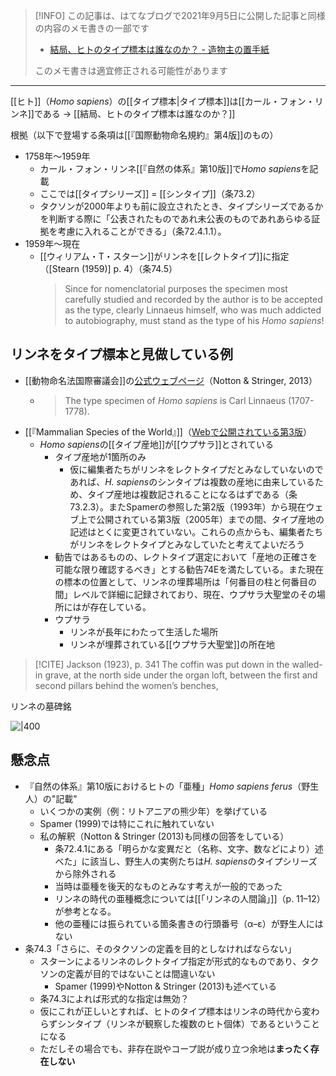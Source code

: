 > [!INFO] 
> この記事は、はてなブログで2021年9月5日に公開した記事と同様の内容のメモ書きの一部です
> - [結局、ヒトのタイプ標本は誰なのか？ - 造物主の置手紙](https://kaisekiriu.hatenablog.com/entry/2021/09/05/192712)
> 
> このメモ書きは適宜修正される可能性があります

---


[[ヒト]]（*Homo sapiens*）の[[タイプ標本|タイプ標本]]は[[カール・フォン・リンネ]]である
→ [[結局、ヒトのタイプ標本は誰なのか？]]

根拠（以下で登場する条項は[[『国際動物命名規約』第4版]]のもの）

- 1758年〜1959年
  - カール・フォン・リンネ[[『自然の体系』第10版]]で*Homo sapiens*を記載
  - ここでは[[タイプシリーズ]] = [[シンタイプ]]（条73.2）
  - タクソンが2000年よりも前に設立されたとき、タイプシリーズであるかを判断する際に「公表されたものであれ未公表のものであれあらゆる証拠を考慮に入れることができる」（条72.4.1.1）。
- 1959年〜現在
  - [[ウィリアム・T・スターン]]がリンネを[[レクトタイプ]]に指定（[Stearn (1959)] p. 4）（条74.5）
  	> Since for nomenclatorial purposes the specimen most carefully studied and recorded by the author is to be accepted as the type, clearly Linnaeus himself, who was much addicted to autobiography, must stand as the type of his *Homo sapiens*!

## リンネをタイプ標本と見做している例

- [[動物命名法国際審議会]]の[公式ウェブページ](https://www.iczn.org/outreach/faqs/)（Notton & Stringer, 2013）
  - > The type specimen of *Homo sapiens* is Carl Linnaeus (1707-1778).
- [[『Mammalian Species of the World』]]（[Webで公開されている第3版](https://www.departments.bucknell.edu/biology/resources/msw3/browse.asp?s=y&id=12100795)）
  - *Homo sapiens*の[[タイプ産地]]が[[ウプサラ]]とされている
    - タイプ産地が1箇所のみ
      - 仮に編集者たちがリンネをレクトタイプだとみなしていないのであれば、*H. sapiens*のシンタイプは複数の産地に由来しているため、タイプ産地は複数記されることになるはずである（条73.2.3）。またSpamerの参照した第2版（1993年）から現在ウェブ上で公開されている第3版（2005年）までの間、タイプ産地の記述はとくに変更されていない。これらの点からも、編集者たちがリンネをレクトタイプとみなしていたと考えてよいだろう
    - 勧告ではあるものの、レクトタイプ選定において「産地の正確さを可能な限り確認するべき」とする勧告74Eを満たしている。また現在の標本の位置として、リンネの埋葬場所は「何番目の柱と何番目の間」レベルで詳細に記録されており、現在、ウプサラ大聖堂のその場所にはが存在している。
    - ウプサラ
      - リンネが長年にわたって生活した場所
      - リンネが埋葬されている[[ウプサラ大聖堂]]の所在地

> [!CITE] Jackson (1923), p. 341
> The coffin was put down in the walled-in grave, at the north side under the organ loft, between the first and second pillars behind the women’s benches,

リンネの墓碑銘

![|400](https://assets.atlasobscura.com/media/W1siZiIsInVwbG9hZHMvcGxhY2VfaW1hZ2VzL2YxMDUwNmRhLTE1YmEtNDZhOS1hZGZkLTRjNDU1NTFlZDA1Zjg5Mzc2Nzc0MWQ4ODFhYWQ4MV9JTUdfOTA0MS5KUEciXSxbInAiLCJ0aHVtYiIsIjEyMDB4PiJdLFsicCIsImNvbnZlcnQiLCItcXVhbGl0eSA4MSAtYXV0by1vcmllbnQiXV0/IMG_9041.JPG)

## 懸念点

- 『自然の体系』第10版におけるヒトの「亜種」*Homo sapiens ferus*（野生人）の"記載"
  - いくつかの実例（例：リトアニアの熊少年）を挙げている
  - Spamer (1999)では特にこれに触れていない
  - 私の解釈（Notton & Stringer (2013)も同様の回答をしている）
    - 条72.4.1にある「明らかな変異だと（名称、文字、数などにより）述べた」に該当し、野生人の実例たちは*H. sapiens*のタイプシリーズから除外される
    - 当時は亜種を後天的なものとみなす考えが一般的であった
    - リンネの時代の亜種概念については[[「リンネの人間論」]]（p. 11–12）が参考となる。
    - 他の亜種には振られている箇条書きの行頭番号（α–ε）が野生人にはない
- 条74.3「さらに、そのタクソンの定義を目的としなければならない」
  - スターンによるリンネのレクトタイプ指定が形式的なものであり、タクソンの定義が目的ではないことは間違いない
    - Spamer (1999)やNotton & Stringer (2013)も述べている
  - 条74.3によれば形式的な指定は無効？
  - 仮にこれが正しいとすれば、ヒトのタイプ標本はリンネの時代から変わらずシンタイプ（リンネが観察した複数のヒト個体）であるということになる
  - ただしその場合でも、非存在説やコープ説が成り立つ余地は**まったく存在しない**
